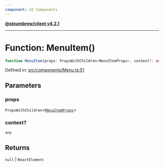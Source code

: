 ```yaml
---
component: UI Components
---
```


[**@steambrew/client v4.2.1**](../README.md)

***

# Function: MenuItem()

```ts
function MenuItem(props: PropsWithChildren<MenuItemProps>, context?: any): null | ReactElement
```

Defined in: [src/components/Menu.ts:51](https://github.com/SteamClientHomebrew/SDK/blob/main/typescript-packages/client/src/components/Menu.ts#L51)

## Parameters

### props

`PropsWithChildren`\<[`MenuItemProps`](../interfaces/MenuItemProps.md)\>

### context?

`any`

## Returns

`null` \| `ReactElement`
